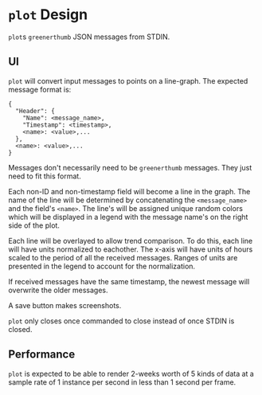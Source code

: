 # `plot` Design

`plot`s `greenerthumb` JSON messages from STDIN.

## UI

`plot` will convert input messages to points on a line-graph. The expected
message format is:

```
{
  "Header": {
    "Name": <message_name>,
    "Timestamp": <timestamp>,
    <name>: <value>,...
  },
  <name>: <value>,...
}
```

Messages don't necessarily need to be `greenerthumb` messages.  They just need
to fit this format.

Each non-ID and non-timestamp field will become a line in the graph. The name of
the line will be determined by concatenating the `<message_name>` and the
field's `<name>`. The line's will be assigned unique random colors which will be
displayed in a legend with the message name's on the right side of the plot.

Each line will be overlayed to allow trend comparison. To do this, each line
will have units normalized to eachother. The x-axis will have units of hours
scaled to the period of all the received messages. Ranges of units are presented
in the legend to account for the normalization.

If received messages have the same timestamp, the newest message will overwrite
the older messages.

A save button makes screenshots.

`plot` only closes once commanded to close instead of once STDIN is closed.

## Performance

`plot` is expected to be able to render 2-weeks worth of 5 kinds of data at a
sample rate of 1 instance per second in less than 1 second per frame.

